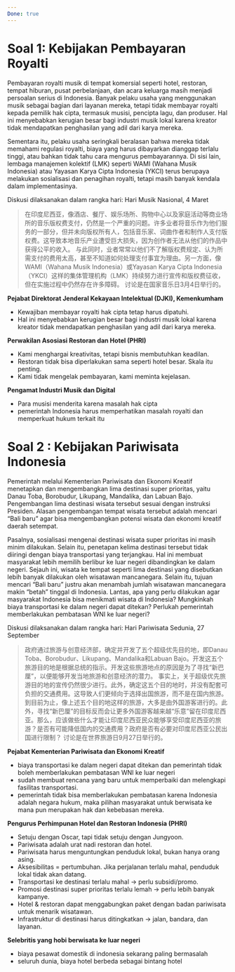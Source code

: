 ```yaml
---
Done: true
---
```


# Soal 1: Kebijakan Pembayaran Royalti

Pembayaran royalti musik di tempat komersial seperti hotel, restoran, tempat hiburan, pusat perbelanjaan, dan acara keluarga masih menjadi persoalan serius di Indonesia. Banyak pelaku usaha yang menggunakan musik sebagai bagian dari layanan mereka, tetapi tidak membayar royalti kepada pemilik hak cipta, termasuk musisi, pencipta lagu, dan produser. Hal ini menyebabkan kerugian besar bagi industri musik lokal karena kreator tidak mendapatkan penghasilan yang adil dari karya mereka. 

Sementara itu, pelaku usaha seringkali beralasan bahwa mereka tidak memahami regulasi royalti, biaya yang harus dibayarkan dianggap terlalu tinggi, atau bahkan tidak tahu cara mengurus pembayarannya. Di sisi lain, lembaga manajemen kolektif (LMK) seperti WAMI (Wahana Musik Indonesia) atau Yayasan Karya Cipta Indonesia (YKCI) terus berupaya melakukan sosialisasi dan penagihan royalti, tetapi masih banyak kendala dalam implementasinya.

Diskusi dilaksanakan dalam rangka hari: Hari Musik Nasional, 4 Maret

> 在印度尼西亚，像酒店、餐厅、娱乐场所、购物中心以及家庭活动等商业场所的音乐版权费支付，仍然是一个严重的问题。许多业者将音乐作为他们服务的一部分，但并未向版权所有人，包括音乐家、词曲作者和制作人支付版权费。这导致本地音乐产业遭受巨大损失，因为创作者无法从他们的作品中获得公平的收入。
> 与此同时，业者常常以他们不了解版权费规定、认为所需支付的费用太高，甚至不知道如何处理支付事宜为理由。另一方面，像WAMI（Wahana Musik Indonesia）或Yayasan Karya Cipta Indonesia（YKCI）这样的集体管理机构（LMK）持续努力进行宣传和版权费征收，但在实施过程中仍然存在许多障碍。
> 讨论是在国家音乐日3月4日举行的。

**Pejabat Direktorat Jenderal Kekayaan Intelektual (DJKI), Kemenkumham**

- Kewajiban membayar royalti hak cipta tetap harus dipatuhi.
- Hal ini menyebabkan kerugian besar bagi industri musik lokal karena kreator tidak mendapatkan penghasilan yang adil dari karya mereka.

**Perwakilan Asosiasi Restoran dan Hotel (PHRI)**

- Kami menghargai kreativitas, tetapi bisnis membutuhkan keadilan.
- Restoran tidak bisa diperlakukan sama seperti hotel besar. Skala itu penting.
- Kami tidak mengelak pembayaran, kami meminta kejelasan.

**Pengamat Industri Musik dan Digital**

- Para musisi menderita karena masalah hak cipta
- pemerintah Indonesia harus memperhatikan masalah royalti dan memperkuat hukum terkait itu

# Soal 2 : Kebijakan Pariwisata Indonesia

Pemerintah melalui Kementerian Pariwisata dan Ekonomi Kreatif menetapkan dan mengembangkan lima destinasi super prioritas, yaitu Danau Toba, Borobudur, Likupang, Mandalika, dan Labuan Bajo. Pengembangan lima destinasi wisata tersebut sesuai dengan instruksi Presiden. Alasan pengembangan tempat wisata tersebut adalah mencari “Bali baru” agar bisa mengembangkan potensi wisata dan ekonomi kreatif daerah setempat.

Pasalnya, sosialisasi mengenai destinasi wisata super prioritas ini masih minim dilakukan. Selain itu, penetapan kelima destinasi tersebut tidak diiringi dengan biaya transportasi yang terjangkau. Hal ini membuat masyarakat lebih memilih berlibur ke luar negeri dibandingkan ke dalam negeri. Sejauh ini, wisata ke tempat seperti lima destinasi yang disebutkan lebih banyak dilakukan oleh wisatawan mancanegara. Selain itu, tujuan mencari “Bali baru” justru akan menambah jumlah wisatawan mancanegara makin “betah” tinggal di Indonesia. Lantas, apa yang perlu dilakukan agar masyarakat Indonesia bisa menikmati wisata di Indonesia? Mungkinkah biaya transportasi ke dalam negeri dapat ditekan? Perlukah pemerintah memberlakukan pembatasan WNI ke luar negeri?

Diskusi dilaksanakan dalam rangka hari: Hari Pariwisata Sedunia, 27 September

> 政府通过旅游与创意经济部，确定并开发了五个超级优先目的地，即Danau Toba、Borobudur、Likupang、Mandalika和Labuan Bajo。开发这五个旅游目的地是根据总统的指示。开发这些旅游地点的原因是为了寻找“新巴厘”，以便能够开发当地旅游和创意经济的潜力。
> 事实上，关于超级优先旅游目的地的宣传仍然很少进行。此外，确定这五个目的地时，并没有配套可负担的交通费用。这导致人们更倾向于选择出国旅游，而不是在国内旅游。到目前为止，像上述五个目的地这样的旅游，大多是由外国游客进行的。此外，寻找“新巴厘”的目标反而会让更多外国游客越来越“乐意”留在印度尼西亚。那么，应该做些什么才能让印度尼西亚民众能够享受印度尼西亚的旅游？是否有可能降低国内的交通费用？政府是否有必要对印度尼西亚公民出国进行限制？
> 讨论是在世界旅游日9月27日举行的。

**Pejabat Kementerian Pariwisata dan Ekonomi Kreatif**

- biaya transportasi ke dalam negeri dapat ditekan dan pemerintah tidak boleh memberlakukan pembatasan WNI ke luar negeri
- sudah membuat rencana yang baru untuk memperbaiki dan melengkapi fasilitas transportasi.
- pemerintah tidak bisa memberlakukan pembatasan karena Indonesia adalah negara hukum, maka pilihan masyarakat untuk berwisata ke mana pun merupakan hak dan kebebasan mereka.

**Pengurus Perhimpunan Hotel dan Restoran Indonesia (PHRI)**

- Setuju dengan Oscar, tapi tidak setuju dengan Jungyoon.
- Pariwisata adalah urat nadi restoran dan hotel.
- Pariwisata harus menguntungkan penduduk lokal, bukan hanya orang asing.
- Aksesibilitas = pertumbuhan. Jika perjalanan terlalu mahal, penduduk lokal tidak akan datang.
- Transportasi ke destinasi terlalu mahal → perlu subsidi/promo.
- Promosi destinasi super prioritas terlalu lemah → perlu lebih banyak kampanye.
- Hotel & restoran dapat menggabungkan paket dengan badan pariwisata untuk menarik wisatawan.
- Infrastruktur di destinasi harus ditingkatkan → jalan, bandara, dan layanan.

**Selebritis yang hobi berwisata ke luar negeri**

- biaya pesawat domestik di indonesia sekarang paling bermasalah
- seluruh dunia, biaya hotel berbeda sebagai bintang hotel
